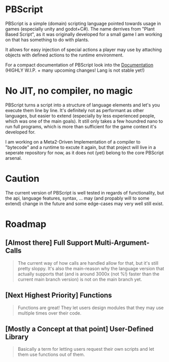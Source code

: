 # PBScript

PBScript is a simple (domain) scripting language pointed towards usage in games (especially unity and godot+C#).
The name derrives from "Plant Based Script", as it was originally developed for a small game I am working on that has something to do with plants.

It allows for easy injection of special actions a player may use by attaching objects with defined actions to the runtime environment.

For a compact documentation of PBScript look into the [Documentation](Documentation/Index.html) (HIGHLY W.I.P. + many upcoming changes! Lang is not stable yet!)

# No JIT, no compiler, no magic
PBScript turns a script into a structure of language elements and let's you execute them line by line. It's definitely not as performant as other languages, but easier to extend (especially by less experienced people, which was one of the main goals). It still only takes a few houndred nano to run full programs, which is more than sufficient for the game context it's developed for.

I am working on a Meta2-Driven Implementation of a compiler to "bytecode" and a runtime to excute it again, but that project will live in a seperate repository for now, as it does not (yet) belong to the core PBScript arsenal.


# Caution
The current version of PBScript is well tested in regards of functionality, but the api, language features, syntax, ... may (and propably will to some extend) change in the future and some edge-cases may very well still exist.


# Roadmap

## \[Almost there] Full Support Multi-Argument-Calls
> The current way of how calls are handled allow for that, but it's still pretty sloppy. It's also the main-reason why the language version that actually supports that (and is around 3000x (not %!) faster than the current main branch version) is not on the main branch yet.

## \[Next Highest Priority] Functions
> Functions are great! They let users design modules that they may use multiple times over their code.

## \[Mostly a Concept at that point] User-Defined Library
> Basically a term for letting users request their own scripts and let them use functions out of them.
